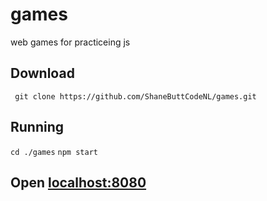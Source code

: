 # games

web games for practiceing js

## Download

` git clone https://github.com/ShaneButtCodeNL/games.git`

## Running

`cd ./games`
`npm start`

## Open [localhost:8080](localhost:8080)
